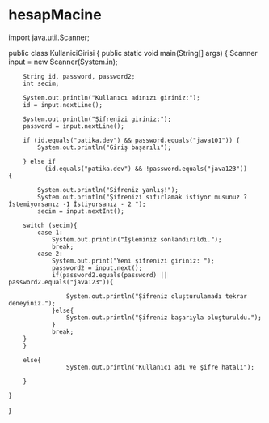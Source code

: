# hesapMacine
import java.util.Scanner;

public class KullaniciGirisi {
    public static void main(String[] args) {
        Scanner input = new Scanner(System.in);

        String id, password, password2;
        int secim;

        System.out.println("Kullanıcı adınızı giriniz:");
        id = input.nextLine();

        System.out.println("Şifrenizi giriniz:");
        password = input.nextLine();

        if (id.equals("patika.dev") && password.equals("java101")) {
            System.out.println("Giriş başarılı");
            
        } else if
              (id.equals("patika.dev") && !password.equals("java123"))
    {

            System.out.println("Sifreniz yanlış!");
            System.out.println("Şifrenizi sıfırlamak istiyor musunuz ? İstemiyorsanız -1 İstiyorsanız - 2 ");
            secim = input.nextInt();
            
        switch (secim){
            case 1:
                System.out.println("İşleminiz sonlandırıldı.");
                break;
            case 2:
                System.out.print("Yeni şifrenizi giriniz: ");
                password2 = input.next();
                if(password2.equals(password) || password2.equals("java123")){
                
                    System.out.println("Şifreniz oluşturulamadı tekrar deneyiniz.");
                }else{
                    System.out.println("Şifreniz başarıyla oluşturuldu.");
                }
                break;
        }
        }

        else{
                    System.out.println("Kullanıcı adı ve şifre hatalı");

        }

    }
}
